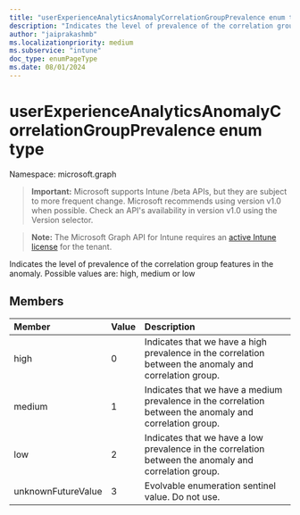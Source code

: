 ```yaml
---
title: "userExperienceAnalyticsAnomalyCorrelationGroupPrevalence enum type"
description: "Indicates the level of prevalence of the correlation group features in the anomaly. Possible values are: high, medium or low"
author: "jaiprakashmb"
ms.localizationpriority: medium
ms.subservice: "intune"
doc_type: enumPageType
ms.date: 08/01/2024
---
```


# userExperienceAnalyticsAnomalyCorrelationGroupPrevalence enum type

Namespace: microsoft.graph

> **Important:** Microsoft supports Intune /beta APIs, but they are subject to more frequent change. Microsoft recommends using version v1.0 when possible. Check an API's availability in version v1.0 using the Version selector.

> **Note:** The Microsoft Graph API for Intune requires an [active Intune license](https://go.microsoft.com/fwlink/?linkid=839381) for the tenant.

Indicates the level of prevalence of the correlation group features in the anomaly. Possible values are: high, medium or low

## Members
|Member|Value|Description|
|:---|:---|:---|
|high|0|Indicates that we have a high prevalence in the correlation between the anomaly and correlation group.|
|medium|1|Indicates that we have a medium prevalence in the correlation between the anomaly and correlation group.|
|low|2|Indicates that we have a low prevalence in the correlation between the anomaly and correlation group.|
|unknownFutureValue|3|Evolvable enumeration sentinel value. Do not use.|